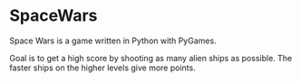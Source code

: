 # SpaceWars

Space Wars is a game written in Python with PyGames.

Goal is to get a high score by shooting as many alien ships as possible. The faster ships on the higher levels give more points.
